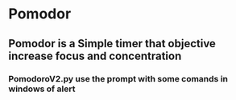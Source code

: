 # Pomodor
## Pomodor is a Simple timer that objective increase focus and concentration ##
### PomodoroV2.py use the prompt with some comands in windows of alert ###
